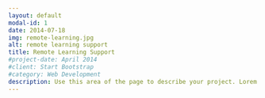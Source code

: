 ```yaml
---
layout: default
modal-id: 1
date: 2014-07-18
img: remote-learning.jpg
alt: remote learning support
title: Remote Learning Support
#project-date: April 2014
#client: Start Bootstrap
#category: Web Development
description: Use this area of the page to describe your project. Lorem ipsum dolor sit amet, consectetur adipisicing elit. Mollitia neque assumenda ipsam nihil, molestias magnam, recusandae quos quis inventore quisquam velit asperiores, vitae? Reprehenderit soluta, eos quod consequuntur itaque. Nam.
---
```

